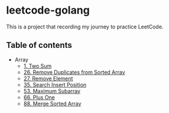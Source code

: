# leetcode-golang

This is a project that recording my journey to practice LeetCode.

## Table of contents

- Array
  - [1. Two Sum](./Array/1.Two-Sum/README.md)
  - [26. Remove Duplicates from Sorted Array](./Array/26.Remove-Duplicates-from-Sorted-Array/README.md)
  - [27. Remove Element](./Array/27.Remove-Element/README.md)
  - [35. Search Insert Position](./Array/35.Search-Insert-Position/README.md)
  - [53. Maximum Subarray](./Array/53.Maximum-Subarray/README.md)
  - [66. Plus One](./Array/66.Plus-One/README.md)
  - [88. Merge Sorted Array](./Array/88.Merge-Sorted-Array/README.md)
